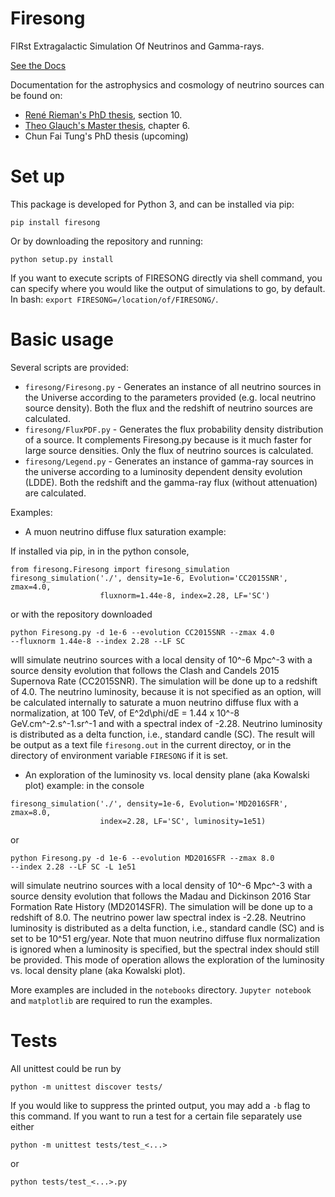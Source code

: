 # Firesong
FIRst Extragalactic Simulation Of Neutrinos and Gamma-rays.

[See the Docs](https://icecube.github.io/FIRESONG/)

Documentation for the astrophysics and cosmology of neutrino sources
can be found on:
- [René Rieman's PhD thesis](http://publications.rwth-aachen.de/record/773297),
  section 10.
- [Theo Glauch's Master thesis](https://www.institut3b.physik.rwth-aachen.de/global/show_document.asp?id=aaaaaaaaaavmddj),
  chapter 6.
- Chun Fai Tung's PhD thesis (upcoming)

# Set up
This package is developed for Python 3, and can be installed via pip:
```
pip install firesong
```
Or by downloading the repository and running:
```
python setup.py install
```
If you want to execute scripts of FIRESONG directly via shell command, you can specify where you would like the output of simulations to go, by default. In bash: `export FIRESONG=/location/of/FIRESONG/`.

# Basic usage
Several scripts are provided:
* `firesong/Firesong.py` - Generates an instance of all neutrino sources in
  the Universe according to the parameters provided (e.g. local
  neutrino source density). Both the flux and the redshift of neutrino
  sources are calculated.
* `firesong/FluxPDF.py` - Generates the flux probability density distribution of a 
source. It complements Firesong.py because is it much faster for large
source densities. Only the flux of neutrino sources is calculated.
* `firesong/Legend.py` - Generates an instance of gamma-ray sources in the universe
  according to a luminosity dependent density evolution (LDDE). Both the 
  redshift and the gamma-ray flux (without attenuation) are calculated.

Examples:

* A muon neutrino diffuse flux saturation example:

If installed via pip, in in the python console,
```
from firesong.Firesong import firesong_simulation
firesong_simulation('./', density=1e-6, Evolution='CC2015SNR', zmax=4.0,
                    fluxnorm=1.44e-8, index=2.28, LF='SC')
```
or with the repository downloaded

```
python Firesong.py -d 1e-6 --evolution CC2015SNR --zmax 4.0
--fluxnorm 1.44e-8 --index 2.28 --LF SC
```

wlll simulate neutrino sources with a local density of 10^-6 Mpc^-3
with a source density evolution that follows the Clash and Candels 2015
Supernova Rate (CC2015SNR). The simulation will be done up to a
redshift of 4.0. The neutrino luminosity, because it is not specified
as an option, will be calculated internally to saturate a muon neutrino diffuse
flux with a normalization, at 100 TeV, of E^2d\phi/dE = 1.44 x 10^-8
GeV.cm^-2.s^-1.sr^-1 and with a spectral index of -2.28. Neutrino
luminosity is distributed as a delta function, i.e., standard candle
(SC). The result will be output as a text file `firesong.out` in the current 
directoy, or in the directory of environment variable  `FIRESONG` if it is set.

* An exploration of the luminosity vs. local density plane (aka
Kowalski plot) example:
in the console
```
firesong_simulation('./', density=1e-6, Evolution='MD2016SFR', zmax=8.0,
                    index=2.28, LF='SC', luminosity=1e51)
```
or

```
python Firesong.py -d 1e-6 --evolution MD2016SFR --zmax 8.0
--index 2.28 --LF SC -L 1e51
```

will simulate neutrino sources with a local density of 10^-6 Mpc^-3
with a source density evolution that follows the Madau and Dickinson 2016
Star Formation Rate History (MD2014SFR). The simulation will be done up to a
redshift of 8.0.  The neutrino power law spectral index is -2.28. Neutrino
luminosity is distributed as a delta function, i.e., standard candle (SC)
and is set to be 10^51 erg/year. Note that muon neutrino diffuse flux
normalization is ignored when a luminosity is specified, but the
spectral index should still be provided. This mode of operation allows
the exploration of the luminosity vs. local density plane (aka
Kowalski plot).

More examples are included in the `notebooks` directory.
`Jupyter notebook` and `matplotlib` are required to run the examples.

# Tests
All unittest could be run by

```
python -m unittest discover tests/
```

If you would like to suppress the printed output, you may add a `-b` flag to this command. If you want to run a test for a certain file separately use either

```
python -m unittest tests/test_<...>
```

or 

```
python tests/test_<...>.py
```
